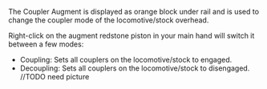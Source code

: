 The Coupler Augment is displayed as orange block under rail and is used to change the coupler mode of the locomotive/stock overhead.

Right-click on the augment redstone piston in your main hand will switch it between a few modes:
* Coupling: Sets all couplers on the locomotive/stock to engaged.
* Decoupling: Sets all couplers on the locomotive/stock to disengaged. 
//TODO need picture
